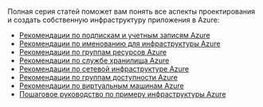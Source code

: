 Полная серия статей поможет вам понять все аспекты проектирования и создать собственную инфраструктуру приложения в Azure:

* [Рекомендации по подпискам и учетным записям Azure](../articles/virtual-machines/virtual-machines-linux-infrastructure-subscription-accounts-guidelines.md?toc=%2fazure%2fvirtual-machines%2flinux%2ftoc.json)
* [Рекомендации по именованию для инфраструктуры Azure](../articles/virtual-machines/virtual-machines-linux-infrastructure-naming-guidelines.md?toc=%2fazure%2fvirtual-machines%2flinux%2ftoc.json)
* [Рекомендации по группам ресурсов Azure](../articles/virtual-machines/virtual-machines-linux-infrastructure-resource-groups-guidelines.md?toc=%2fazure%2fvirtual-machines%2flinux%2ftoc.json)
* [Рекомендации по службе хранилища Azure](../articles/virtual-machines/virtual-machines-linux-infrastructure-storage-solutions-guidelines.md?toc=%2fazure%2fvirtual-machines%2flinux%2ftoc.json)
* [Рекомендации по сетевой инфраструктуре Azure](../articles/virtual-machines/virtual-machines-linux-infrastructure-networking-guidelines.md?toc=%2fazure%2fvirtual-machines%2flinux%2ftoc.json)
* [Рекомендации по группам доступности Azure](../articles/virtual-machines/virtual-machines-linux-infrastructure-availability-sets-guidelines.md?toc=%2fazure%2fvirtual-machines%2flinux%2ftoc.json)
* [Рекомендации по виртуальным машинам Azure](../articles/virtual-machines/virtual-machines-linux-infrastructure-virtual-machine-guidelines.md?toc=%2fazure%2fvirtual-machines%2flinux%2ftoc.json)
* [Пошаговое руководство по примеру инфраструктуры Azure](../articles/virtual-machines/virtual-machines-linux-infrastructure-example.md?toc=%2fazure%2fvirtual-machines%2flinux%2ftoc.json)



<!--HONumber=Nov16_HO3-->


